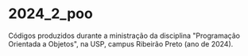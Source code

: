 # 2024_2_poo

Códigos produzidos durante a ministração da disciplina "Programação Orientada a Objetos", na USP, campus Ribeirão Preto (ano de 2024).
